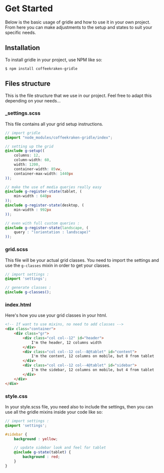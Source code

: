 # Get Started

Below is the basic usage of gridle and how to use it in your own project. From here you can make adjustments to the setup and states to suit your specific needs.

## Installation

To install gridle in your project, use NPM like so:

```
$ npm install coffeekraken-gridle
```

## Files structure

This is the file structure that we use in our project. Feel free to adapt this depending on your needs...

### _settings.scss

This file contains all your grid setup instructions.

```scss
// import gridle
@import "node_modules/coffeekraken-gridle/index";

// setting up the grid
@include g-setup((
	columns: 12,
	column-width: 60,
	width: 1200,
	container-width: 85vw,
	container-max-width: 1440px
));

// make the use of media queries really easy
@include g-register-state(tablet, (
	min-width : 640px
));
@include g-register-state(desktop, (
	min-width : 992px
));

// even with full custom queries :
@include g-register-state(landscape, (
	query : "(orientation : landscape)"
));
```

### grid.scss

This file will be your actual grid classes. You need to import the settings and use the ```g-classes``` mixin in order to get your classes.

```scss
// import settings :
@import 'settings';

// generate classes :
@include g-classes();
```

### index.html

Here's how you use your grid classes in your html.

```html
<!-- If want to use mixins, no need to add classes -->
<div class="container">
	<div class="gr">
		<div class="col col--12" id="header">
			I'm the header, 12 columns width
		</div>
		<div class="col col--12 col--8@tablet" id="content">
			I'm the content, 12 columns on mobile, but 8 from tablet
		</div>
		<div class="col col--12 col--4@tablet" id="sidebar">
			I'm the sidebar, 12 columns on mobile, but 4 from tablet
		</div>
	</div>
</div>
```


### style.css

In your style.scss file, you need also to include the settings, then you can use all the gridle mixins inside your code like so:

```scss
// import settings :
@import 'settings';

#sidebar {
	background : yellow;

	// update sidebar look and feel for tablet
	@include g-state(tablet) {
		background : red;
	}
}
```
